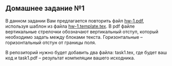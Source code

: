 ## Домашнее задание №1
В данном задании Вам предлагается повторить файл [hw-1.pdf](https://github.com/AShepelevv/mipt.latex.2018/blob/master/mipt.latex.2018.hw-1/hw-1.pdf), используя шаблон из файла [hw-1.template.tex](https://github.com/AShepelevv/mipt.latex.2018/blob/master/mipt.latex.2018.hw-1/hw-1.template.tex). В pdf файле вертикальные стрелочки обозначают вертикальный отступ, который необходимо задать между блоками текста. Горизонтальные – горизонтальный отстун от границы поля.

В репозиторий нужно будет добавить два файла: task1.tex, где будет ваш код и task1.pdf – результат компиляции вашего исходника.